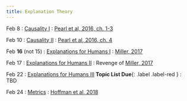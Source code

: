 ```yaml
---
title: Explanation Theory
---
```


Feb 8
: [Causality I](#)
  : [Pearl et al, 2016, ch. 1-3](http://bayes.cs.ucla.edu/PRIMER/)

Feb 10
: [Causality II](#)
  : [Pearl et al, 2016, ch. 4](http://bayes.cs.ucla.edu/PRIMER/)

Feb **16** (not 15)
: [Explanations for Humans I](#)
  : [Miller, 2017](https://arxiv.org/pdf/1706.07269.pdf)

Feb 17
: [Explanations for Humans II](#)
  : Revenge of [Miller, 2017](https://arxiv.org/pdf/1706.07269.pdf)

Feb 22
: [Explanations for Humans III](#) **Topic List Due**{: .label .label-red }
  : TBD

Feb 24
: [Metrics](#)
  : [Hoffman et al, 2018](https://arxiv.org/pdf/1812.04608.pdf)